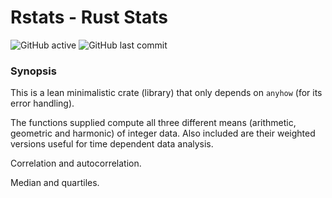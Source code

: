 # Rstats - Rust Stats
![GitHub active](https://img.shields.io/badge/GitHub-Active-brightgreen) ![GitHub last commit](https://img.shields.io/github/last-commit/liborty/rstats)
### Synopsis

This is a lean minimalistic crate (library) that only depends on `anyhow` (for its error handling).

The functions supplied compute all three different means (arithmetic, geometric and harmonic) of integer data.
Also included are their weighted versions useful for time dependent data analysis.

Correlation and autocorrelation.

Median and quartiles.


